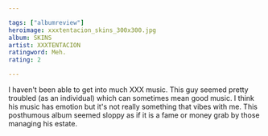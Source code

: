 ```yaml
---

tags: ["albumreview"]
heroimage: xxxtentacion_skins_300x300.jpg
album: SKINS
artist: XXXTENTACION
ratingword: Meh.
rating: 2

---
```


I haven't been able to get into much XXX music. This guy seemed pretty troubled (as an individual) which can sometimes mean good music. I think his music has emotion but it's not really something that vibes with me. This posthumous album seemed sloppy as if it is a fame or money grab by those managing his estate.
